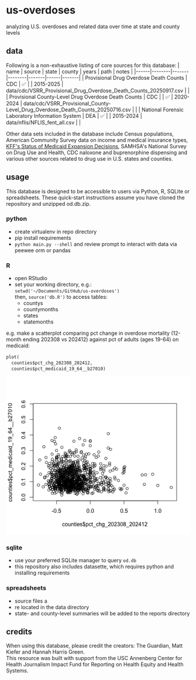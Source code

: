 # us-overdoses
analyzing U.S. overdoses and related data over time at state and county levels
  
## data 
Following is a non-exhaustive listing of core sources for this database:
| name | source | state | county | years | path | notes |
|------|--------|-------|--------|-------|------|-------|
| Provisional Drug Overdose Death Counts | CDC | ✅ |  | 2015-2025 | data/cdc/VSRR_Provisional_Drug_Overdose_Death_Counts_20250917.csv |  |
| Provisional County-Level Drug Overdose Death Counts | CDC |  | ✅ | 2020-2024 | data/cdc/VSRR_Provisional_County- Level_Drug_Overdose_Death_Counts_20250716.csv |  |
| National Forensic Laboratory Information System | DEA | ✅ |  | 2015-2024 | data/nflis/NFLIS_fent_all.csv |  |

Other data sets included in the database include Census populations, American Community Survey data on income and medical insurance types, [KFF's Status of Medicaid Expansion Decisions](https://www.kff.org/medicaid/status-of-state-medicaid-expansion-decisions/), SAMHSA's National Survey on Drug Use and Health, CDC naloxone and buprenorphine dispensing and various other sources related to drug use in U.S. states and counties.


## usage
This database is designed to be accessible to users via Python, R, SQLite or spreadsheets. These quick-start instructions assume you have cloned the repository and unzipped od.db.zip.

### python
- create virtualenv in repo directory
- pip install requirements
- `python main.py --shell` and review prompt to interact with data via peewee orm or pandas

### R
- open RStudio  
- set your working directory, e.g.:   
`setwd('~/Documents/GitHub/us-overdoses')`  
then,  `source('db.R')`  to access tables:   
  - countys  
  - countymonths  
  - states
  - statemonths
 
e.g. make a scatterplot comparing pct change in overdose mortality (12-month ending 202308 vs 202412) against pct of adults (ages 19-64) on medicaid:  
```
plot(
  counties$pct_chg_202308_202412,
  counties$pct_medicaid_19_64__b27010)
```
![draft scatter of percent change mortality against percent adults on medicaid](docs/od-scatter.png)

### sqlite
- use your preferred SQLite manager to query `od.db`
- this repository also includes datasette, which requires python and installing requirements

### spreadsheets
- source files a
- re located in the data directory
- state- and county-level summaries will be added to the reports directory

## credits
When using this database, please credit the creators: The Guardian, Matt Kiefer and Hannah Harris Green.  
This resource was built with support from the USC Annenberg Center for Health Journalism Impact Fund for Reporting on Health Equity and Health Systems.

